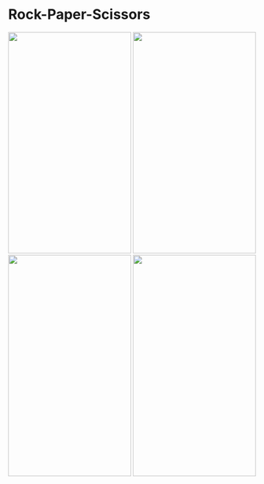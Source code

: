 # Rock-Paper-Scissors
<img src="https://user-images.githubusercontent.com/55667177/169589350-4dd762e4-875c-44e9-9e63-eed83a6729f0.jpg" width="250" height="450">
<img src="https://user-images.githubusercontent.com/55667177/169589397-8a33186b-a87d-4d83-9f84-57728666b0f2.jpg" width="250" height="450">
<img src="https://user-images.githubusercontent.com/55667177/169589410-ddcc1507-a548-42ab-86a8-1a5e0b4f0fca.jpg" width="250" height="450">
<img src="https://user-images.githubusercontent.com/55667177/169589374-77b5d758-1e67-4074-8a8d-b753b4968a33.jpg" width="250" height="450">
